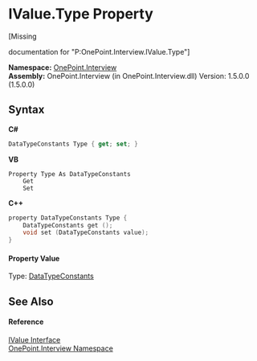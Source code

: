 # IValue.Type Property 
 

\[Missing <summary> documentation for "P:OnePoint.Interview.IValue.Type"\]

**Namespace:**&nbsp;<a href="N_OnePoint_Interview">OnePoint.Interview</a><br />**Assembly:**&nbsp;OnePoint.Interview (in OnePoint.Interview.dll) Version: 1.5.0.0 (1.5.0.0)

## Syntax

**C#**<br />
``` C#
DataTypeConstants Type { get; set; }
```

**VB**<br />
``` VB
Property Type As DataTypeConstants
	Get
	Set
```

**C++**<br />
``` C++
property DataTypeConstants Type {
	DataTypeConstants get ();
	void set (DataTypeConstants value);
}
```


#### Property Value
Type: <a href="T_OnePoint_Interview_DataTypeConstants">DataTypeConstants</a>

## See Also


#### Reference
<a href="T_OnePoint_Interview_IValue">IValue Interface</a><br /><a href="N_OnePoint_Interview">OnePoint.Interview Namespace</a><br />